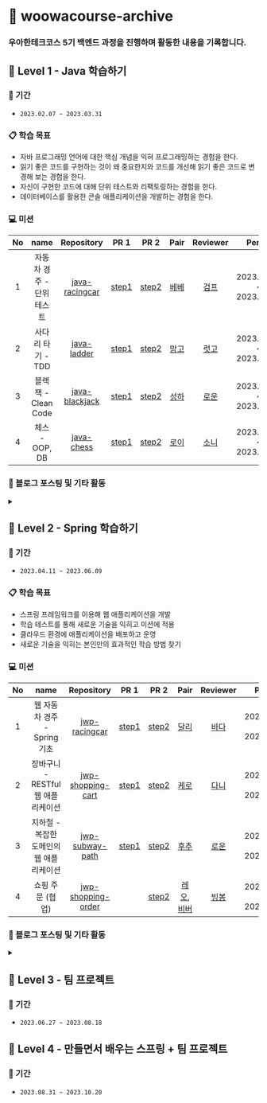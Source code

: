 # 🚀 woowacourse-archive

### 우아한테크코스 5기 백엔드 과정을 진행하며 활동한 내용을 기록합니다.

## 🌱 Level 1 - Java 학습하기

### 📆 기간
- `2023.02.07 ~ 2023.03.31`

### 📋 학습 목표
- 자바 프로그래밍 언어에 대한 핵심 개념을 익혀 프로그래밍하는 경험을 한다.
- 읽기 좋은 코드를 구현하는 것이 왜 중요한지와 코드를 개선해 읽기 좋은 코드로 변경해 보는 경험을 한다.
- 자신이 구현한 코드에 대해 단위 테스트와 리팩토링하는 경험을 한다.
- 데이터베이스를 활용한 콘솔 애플리케이션을 개발하는 경험을 한다.

### 💻 미션
| No | name | Repository | PR 1 | PR 2 | Pair | Reviewer | Period |
|:------:|:---------:|:-----------:|:-----------:|:-----------:|:-----------:|:-----------:|:-----------:|
| 1 | 자동차 경주 - 단위 테스트 | [java-racingcar](https://github.com/jjongwa/java-racingcar) | [step1](https://github.com/woowacourse/java-racingcar/pull/460) | [step2](https://github.com/woowacourse/java-racingcar/pull/591) | [베베](https://github.com/wonyongChoi05) | [검프](https://github.com/livenow14) | 2023.02.07 ~ 2023.02.13 |
| 2 | 사다리 타기 - TDD | [java-ladder](https://github.com/jjongwa/java-ladder) | [step1](https://github.com/woowacourse/java-ladder/pull/108) | [step2](https://github.com/woowacourse/java-ladder/pull/160) | [망고](https://github.com/Go-Jaecheol) | [럿고](https://github.com/ksy90101) | 2023.02.14 ~ 2023.02.27 |
| 3 | 블랙잭 - Clean Code | [java-blackjack](https://github.com/jjongwa/java-blackjack) | [step1](https://github.com/woowacourse/java-blackjack/pull/424) | [step2](https://github.com/woowacourse/java-blackjack/pull/522) | [성하](https://github.com/sh111-coder) | [로운](https://github.com/lowoon) | 2023.02.28 ~ 2023.03.13 |
| 4 | 체스 - OOP, DB | [java-chess](https://github.com/jjongwa/java-chess) | [step1](https://github.com/woowacourse/java-chess/pull/478) | [step2](https://github.com/woowacourse/java-chess/pull/596) | [로이](https://github.com/the9kim) | [소니](https://github.com/sonypark) | 2023.03.14 ~ 2023.03.27 |

### 📝 블로그 포스팅 및 기타 활동
<details>
    <summary></summary>

- [[회고] Level 1 - 온보딩 ~ 자동차 경주 미션 회고](https://notbusyperson.tistory.com/42)
- [단위 테스트](https://notbusyperson.tistory.com/39)
- [제네릭](https://notbusyperson.tistory.com/43)
- [MySQL [HY000][1813] Tablespace exists 오류 해결 과정](https://notbusyperson.tistory.com/44)
- [테코톡 - 디노의 제네릭](https://www.youtube.com/watch?v=m9aw5a50aDw)

[![테코톡 - 디노의 제네릭](https://img.youtube.com/vi/m9aw5a50aDw/0.jpg)](https://www.youtube.com/watch?v=m9aw5a50aDw)
</details>


## 🍃 Level 2 - Spring 학습하기

### 📆 기간
- `2023.04.11 ~ 2023.06.09`

### 📋 학습 목표
- 스프링 프레임워크를 이용해 웹 애플리케이션을 개발
- 학습 테스트를 통해 새로운 기술을 익히고 미션에 적용
- 클라우드 환경에 애플리케이션을 배포하고 운영
- 새로운 기술을 익히는 본인만의 효과적인 학습 방법 찾기

### 💻 미션
| No | name | Repository | PR 1 | PR 2 | Pair | Reviewer | Period |
|:------:|:---------:|:-----------:|:-----------:|:-----------:|:-----------:|:-----------:|:-----------:|
| 1 | 웹 자동차 경주 - Spring 기초 | [jwp-racingcar](https://github.com/woowacourse/jwp-racingcar) | [step1](https://github.com/woowacourse/jwp-racingcar/pull/34) | [step2](https://github.com/woowacourse/jwp-racingcar/pull/149) | [달리](https://github.com/waterricecake) | [바다](https://github.com/xrabcde) | 2023.04.11 ~ 2023.04.24 |
| 2 | 장바구니 - RESTful 웹 애플리케이션 | [jwp-shopping-cart](https://github.com/woowacourse/jwp-shopping-cart) | [step1](https://github.com/woowacourse/jwp-shopping-cart/pull/200) | [step2](https://github.com/woowacourse/jwp-shopping-cart/pull/323) | [케로](https://github.com/jyeost) | [다니](https://github.com/da-nyee) | 2023.04.25 ~ 2023.05.08 |
| 3 | 지하철 - 복잡한 도메인의 웹 애플리케이션 | [jwp-subway-path](https://github.com/woowacourse/jwp-subway-path) | [step1](https://github.com/woowacourse/jwp-subway-path/pull/50) | [step2](https://github.com/woowacourse/jwp-subway-path/pull/213) | [후추](https://github.com/Combi153) | [로운](https://github.com/lowoon) | 2023.05.09 ~ 2023.05.22 |
| 4 | 쇼핑 주문 (협업) | [jwp-shopping-order](https://github.com/woowacourse/jwp-shopping-order) |  | [step2](https://github.com/woowacourse/jwp-shopping-order/pull/53) | [레오](https://github.com/youngh0), [비버](https://github.com/ingpyo) | [빙봉](https://github.com/aegis1920) | 2023.05.23 ~ 2023.06.05 |

### 📝 블로그 포스팅 및 기타 활동
<details>
    <summary></summary>
    
- [[Spring] @SpringBootTest 에서 @Transactional 이 적용되지 않는 경우](https://notbusyperson.tistory.com/47)
- [[Spring] ArgumentResolver로 검증 기능 통합하기](https://notbusyperson.tistory.com/48)
- [ArgumentResolver는 Service를 가져야 할까 Dao를 가져야 할까?](https://notbusyperson.tistory.com/50)
</details>


## 🍃 Level 3 - 팀 프로젝트

### 📆 기간
- `2023.06.27 ~ 2023.08.18`


  
## 🍃 Level 4 - 만들면서 배우는 스프링 + 팀 프로젝트

### 📆 기간
- `2023.08.31 ~ 2023.10.20`



